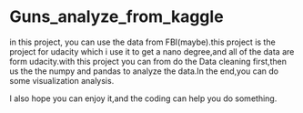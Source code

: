 # Guns_analyze_from_kaggle
in this project, you can use the data from FBI(maybe).this project is the project for udacity which i use it to get a nano degree,and all of the data are form udacity.with this project you can from do the Data cleaning first,then us the the numpy and pandas to analyze the data.In the end,you can  do  some visualization analysis.

I also hope you can enjoy it,and the coding can help you do something.
